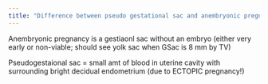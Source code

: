 ```yaml
---
title: "Difference between pseudo gestational sac and anembryonic pregnancy?"
---
```

Anembryonic pregnancy is a gestiaonl sac without an embryo (either very early or non-viable; should see yolk sac when GSac is 8 mm by TV)

Pseudogestaional sac = small amt of blood in uterine cavity with surrounding bright decidual endometrium (due to ECTOPIC pregnancy!)

